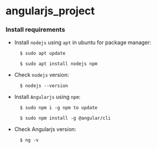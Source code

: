 # angularjs_project
### Install requirements


* Install `nodejs` using `apt` in ubuntu for package manager:

        $ sudo apt update

        $ sudo apt install nodejs npm

* Check `nodejs` version:

        $ nodejs --version

* Install `Angularjs` using `npm`:
        
        $ sudo npm i -g npm to update

        $ sudo npm install -g @angular/cli

* Check Angularjs version:

        $ ng -v
